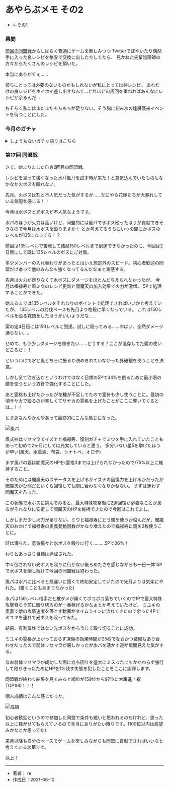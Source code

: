 # あやらぶメモ その2

- [←その1](ayarabu_21-05-08)

### 幕間

[前回の同盟戦](ayarabu_21-05-08)からしばらく普通にゲームを楽しみつつ
Twitterでぼやいたり偶然手に入った良レシピを格安で交換に出したりしてたら、
見かねた先輩陰陽師の方々からたくさんのレシピを頂いた。

本当にありがてぇ……

彼らにとっては必要のないものかもしれないが私にとっては神レシピ。
あれだけの良レシピをホイホイ差し出すなんて…どれほどの周回を重ねればあんなにレシピが余るんだ…

おそらく私にはまだまだもちもちが足りない。そう胸に刻み次の逢魔襲来イベントを待つことにした。

### 今月のガチャ

<details>
<summary>しょうもないガチャ語りはこちら</summary>
<br>
引かざるを得なかった…

学園イベの復刻ガチャのときはなんとなく10連を回しなんとなく学ツチが手に入ってラッキー(^q^)とか考えてた。何も考えていなかった…

しかしその後メインストーリーを読み進めた私は気付いてしまったのだ……カグツチの可愛さに！！！！！
何だその衣装！エッ…けしからん！！！

このときのために貯めたと言っても過言ではない無償石47000石。天井には届かないがこれだけあれば……！！！

そして20連。

![嫁ヨミ1](https://i.imgur.com/BqgIvr6.jpg)
![嫁ヨミ2](https://i.imgur.com/uV3XAoN.jpg)

ヨミ来たー！！！

幸先がいい。このままカグツチも…

………

……

…

![嫁カグツチ1](https://i.imgur.com/383jq09.jpg)
![嫁カグツチ2](https://i.imgur.com/IuXh2TW.jpg)

カグツチｷﾀ━━━ヽ(∀ﾟ )人(ﾟ∀ﾟ)人( ﾟ∀)人(∀ﾟ )人(ﾟ∀ﾟ)人( ﾟ∀)ノ━━━!!!!

140連。なんとか致命傷は避けられたっ…！！

しかし一抹の不安…今月の十二天どんなのがくるんだろう……そう悩んでいたのも束の間。来ました閻魔天……かわいい。

そう、1属性に絞れず水と風を強くしたいなー(^q^)とか生ぬるい考えでこのゲームをプレイしてきたツケがここに回ってきたのだ。

花嫁ガチャで吹き飛んだ無償石……閻魔天を引くには心もとないっ……！！でも風パには絶対必要だ！！風パを捨てるのか！？

とかいう葛藤もあった気がしたがあっさりナギにお小遣いを渡して石を確保。財布の紐が緩くなったのを実感する。

そして……

![閻魔天1](https://i.imgur.com/t4latmS.jpg)
![閻魔天2](https://i.imgur.com/XyP5E2M.jpg)

20連で閻魔天来たー！

石に余力を残したままガチャ終了。良かった……これで次も戦える……。陰陽師の辛く険しい戦いは始まったばかりだ。

なお白麗はスルーした模様。あれを買ったら課金に歯止めが効かなくなりそう。
</details>

### 第17回 同盟戦

さて、始まりました自身2回目の同盟戦。

レシピを貰って強くなった水パ風パを試す時が来た！と意気込んでいたものもなかなか火ボスを殴れない。

先月、火ボスは割と不人気だった気がするが……なにやら花嫁たちが大暴れしている気配を感じる！！

今月は水ボスと光ボスが不人気なようです。

水パのほうが火力は高いけど、同盟的には風パで水ボス殴ったほうが貢献できそうなので今月は水ボスを殴りますか！
とか考えてるうちにいつの間にかボスのレベルが135になってる！？

前回は135レベルで苦戦して結局150レベルまで到達できなかったのに、今回は2日目にして既に135レベルのボスにご対面。

多少メンバーの入れ替わりがあったとはいえ想定外のスピード。初心者歓迎の同盟だけあって他のみんなも強くなってるんだなぁと実感する。

先月は火力が足りなくて水ボスにダメージをほとんど与えられなかったが、
今月は福禄寿と風ミウのレシピ更新と閻魔天の加入効果で火力が激増。
5Pで処理することができた。

始まるまでは135レベルをそれなりのポイントで処理できればいいかと考えていたが、
135レベルの討伐ペースも先月より格段に早くなっている。
これは150レベルを殴る覚悟をしたほうがいいようだな……

案の定4日目には150レベルに到達。試しに殴ってみる……やばい、全然ダメージ通らない……

せめて、もう少しダメージを稼ぎたい……どうする？ここが温存してた鏡の使いどころだ！！

というわけで水と風どちらに振るか決めきれていなかった界破鏡を使うことを決意。

しかし全て注ぎ込むというわけではなく目標の5Pで34%を削るために最小限の鏡を使うという方針で強化することにした。

あと霊格も上げたかったが花種が不足してたので霊符も少し使うことに。最初の頃サヤカで殴るのが楽しくてサヤカの霊格を上げたことがここに響いてくるとは…！！

とまあなんやかんやあって最終的にこんな感じになった。

![風パ](https://i.imgur.com/ghRk3MQ.jpg)

風式神はリセマラでイズナと福禄寿、復刻ガチャでミウを手に入れていたこともあって初めて2ヶ月にしては充実していると思う。
多分いない星5を挙げたほうが早い(風天、水着酒、布袋、シナトペ、オロチ)

まず風パの要は閻魔天のHPを(霊格3までは上げられなかったので)75%以上に維持すること。

そのためには閻魔天のステータスを上げるかイズナの回復力を上げるかだったが閻魔天がひ弱だといくら回復しても間に合わなくなりかねない。
まずは迷わず閻魔天を凸った。

この状態で水ボスに挑んでみると、最大特殊攻撃後に2連回復が必要なことがあるがそれなりに安定して閻魔天のHPを維持できたので今回はこれでよし。

しかしまだ少し火力が足りない。ミウと福禄寿にどう鏡を使うか悩んだが、閻魔天のおかげで福禄寿の奥義発動回数がかなり増えたので福禄寿に鏡を2枚使うことに。

時は満ちた。意気揚々と水ボスを殴りに行く………5Pで36%！

わりとあっさり目標は達成された。

中々倒されない光ボスを殴りに行かない後ろめたさを感じながらも一日一体15Pで水ボスを倒し続けて今回の同盟戦は終わった。

風パは水パに比べると段違いに固くて終始安定していたので先月よりは気楽にやれた。(書くこともあまりなかった)

水パは150レベル相手だと被ダメが痛くてポコポコ落ちていくので1Pで最大特殊攻撃食らう前に殴り切るのが一番稼げるかなぁとか考えていたけど、
ミユキの奥義で敵の攻撃速度を落とす動画がタイムラインに流れてきたので余った4Pでミユキを連れて光ボスを殴ってみた。

結果、有利属性ではない光ボスをかろうじて殴り切ることに成功。

ミユキの霊格が上がっておらず凍傷の効果時間が25秒でなおかつ装備もあり合わせだったので弱体リセマラが厳しかったが水パを活かす道が垣間見えた気がする。

なお弱体リセマラが成功した際に立ち回りを盛大にミスったにもかかわらず強行して殴りきったためにHPを1%残す失態を犯したことをここに謝罪します。

同盟戦が終わり結果を見てみると順位が159位から97位に大躍進！祝TOP100！！！

個人成績はこんな感じだった。

![成績](https://i.imgur.com/I3e78Kr.jpg)

初心者歓迎というので参加した同盟で条件も緩いと思われるのだけれど、思った以上に稼がせてもらえているので本当にありがたい限りです。(100位以内は高望みかなとか思ってた)

来月以降も自分のペースでゲームを楽しみながらも同盟に貢献できればいいなと考えている次第です。

以上！

---

- 著者： re
- 作成日：2021-06-10
